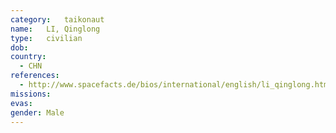 ```yaml
---
category:	taikonaut
name:	LI, Qinglong
type:	civilian
dob:	
country:
  - CHN
references:
  - http://www.spacefacts.de/bios/international/english/li_qinglong.htm
missions:
evas:
gender:	Male
---
```

